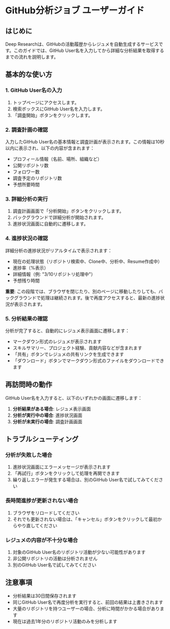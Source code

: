 # GitHub分析ジョブ ユーザーガイド

## はじめに

Deep Researchは、GitHubの活動履歴からレジュメを自動生成するサービスです。このガイドでは、GitHub User名を入力してから詳細な分析結果を取得するまでの流れを説明します。

## 基本的な使い方

### 1. GitHub User名の入力

1. トップページにアクセスします。
2. 検索ボックスにGitHub User名を入力します。
3. 「調査開始」ボタンをクリックします。

### 2. 調査計画の確認

入力したGitHub User名の基本情報と調査計画が表示されます。この情報は10秒以内に表示され、以下の内容が含まれます：

- プロフィール情報（名前、場所、組織など）
- 公開リポジトリ数
- フォロワー数
- 調査予定のリポジトリ数
- 予想所要時間

### 3. 詳細分析の実行

1. 調査計画画面で「分析開始」ボタンをクリックします。
2. バックグラウンドで詳細分析が開始されます。
3. 進捗状況画面に自動的に遷移します。

### 4. 進捗状況の確認

詳細分析の進捗状況がリアルタイムで表示されます：

- 現在の処理状態（リポジトリ検索中、Clone中、分析中、Resume作成中）
- 進捗率（%表示）
- 詳細情報（例: "3/10リポジトリ処理中"）
- 予想残り時間

**重要**: この段階では、ブラウザを閉じたり、別のページに移動したりしても、バックグラウンドで処理は継続されます。後で再度アクセスすると、最新の進捗状況が表示されます。

### 5. 分析結果の確認

分析が完了すると、自動的にレジュメ表示画面に遷移します：

- マークダウン形式のレジュメが表示されます
- スキルサマリー、プロジェクト経験、貢献内容などが含まれます
- 「共有」ボタンでレジュメの共有リンクを生成できます
- 「ダウンロード」ボタンでマークダウン形式のファイルをダウンロードできます

## 再訪問時の動作

GitHub User名を入力すると、以下のいずれかの画面に遷移します：

1. **分析結果がある場合**: レジュメ表示画面
2. **分析が実行中の場合**: 進捗状況画面
3. **分析が未実行の場合**: 調査計画画面

## トラブルシューティング

### 分析が失敗した場合

1. 進捗状況画面にエラーメッセージが表示されます
2. 「再試行」ボタンをクリックして処理を再開できます
3. 繰り返しエラーが発生する場合は、別のGitHub User名で試してみてください

### 長時間進捗が更新されない場合

1. ブラウザをリロードしてください
2. それでも更新されない場合は、「キャンセル」ボタンをクリックして最初からやり直してください

### レジュメの内容が不十分な場合

1. 対象のGitHub User名のリポジトリ活動が少ない可能性があります
2. 非公開リポジトリの活動は分析されません
3. 別のGitHub User名で試してみてください

## 注意事項

- 分析結果は30日間保存されます
- 同じGitHub User名で再度分析を実行すると、前回の結果は上書きされます
- 大量のリポジトリを持つユーザーの場合、分析に時間がかかる場合があります
- 現在は過去1年分のリポジトリ活動のみを分析します